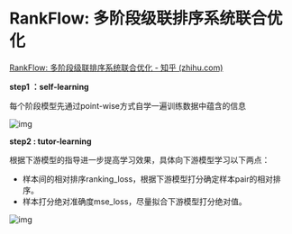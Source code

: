 # RankFlow: 多阶段级联排序系统联合优化

[RankFlow: 多阶段级联排序系统联合优化 - 知乎 (zhihu.com)](https://zhuanlan.zhihu.com/p/643741144)

**step1 ：self-learning**

每个阶段模型先通过point-wise方式自学一遍训练数据中蕴含的信息

![img](https://pic1.zhimg.com/80/v2-7385929b945c8ec2ca1d04e9f01aae60_1440w.webp)

**step2 : tutor-learning**

根据下游模型的指导进一步提高学习效果，具体向下游模型学习以下两点：

- 样本间的相对排序ranking_loss，根据下游模型打分确定样本pair的相对排序。
- 样本打分绝对准确度mse_loss，尽量拟合下游模型打分绝对值。

![img](https://pic3.zhimg.com/80/v2-e2828e379c98842aac60acdd81954406_1440w.webp)